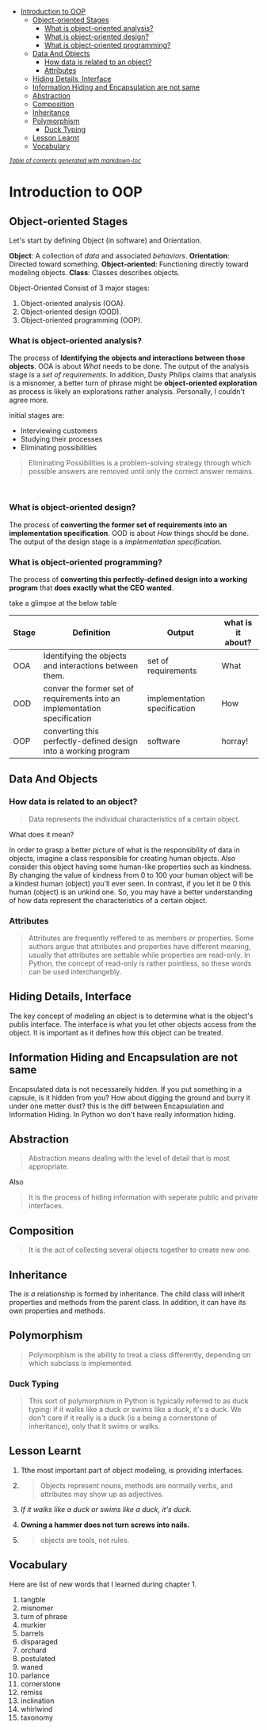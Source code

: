 - [Introduction to OOP](#introduction-to-oop)
  * [Object-oriented Stages](#object-oriented-stages)
    + [What is object-oriented analysis?](#what-is-object-oriented-analysis-)
    + [What is object-oriented design?](#what-is-object-oriented-design-)
    + [What is object-oriented programming?](#what-is-object-oriented-programming-)
  * [Data And Objects](#data-and-objects)
    + [How data is related to an object?](#how-data-is-related-to-an-object-)
    + [Attributes](#attributes)
  * [Hiding Details, Interface](#hiding-details--interface)
  * [Information Hiding and Encapsulation are not same](#information-hiding-and-encapsulation-are-not-same)
  * [Abstraction](#abstraction)
  * [Composition](#composition)
  * [Inheritance](#inheritance)
  * [Polymorphism](#polymorphism)
    + [Duck Typing](#duck-typing)
  * [Lesson Learnt](#lesson-learnt)
  * [Vocabulary](#vocabulary)

<small><i><a href='http://ecotrust-canada.github.io/markdown-toc/'>Table of contents generated with markdown-toc</a></i></small>


# Introduction to OOP

## Object-oriented Stages
Let's start by defining Object (in software) and Orientation.

**Object**: A collection of *data* and associated *behaviors*.
**Orientation**: Directed toward something.
**Object-oriented**: Functioning directly toward modeling objects.
**Class**: Classes describes objects.

Object-Oriented Consist of 3 major stages:
1. Object-oriented analysis (OOA).
2. Object-oriented design (OOD).
3. Object-oriented programming (OOP).

### What is object-oriented analysis?
The process of **Identifying the objects and interactions between those objects**. OOA is about *What* needs to be done. The output of the analysis stage is a *set of requirements*. In addition, Dusty Philips claims that analysis is a misnomer, a better turn of phrase might be **object-oriented exploration** as process is likely an explorations rather analysis. Personally, I couldn't agree more.

initial stages are:
* Interviewing customers
* Studying their processes
* Eliminating possibilities

> Eliminating Possibilities is a problem-solving strategy through which possible answers are removed until only the correct answer remains.

<br />


### What is object-oriented design?
The process of **converting  the former set of requirements into an implementation specification**. OOD is about *How* things should be done. The output of the design stage is a *implementation specification*.


### What is object-oriented programming?
The process of **converting this perfectly-defined design into a working program** that **does exactly what the CEO wanted**.


take a glimpse at the below table

| Stage | Definition | Output | what is it about? |
| ------------ | ------------ | ------------ | ------------ |
| OOA | Identifying the objects and interactions between them. | set of requirements | What |
| OOD | conver the former set of requirements into an implementation specification | implementation specification | How |
| OOP | converting this perfectly-defined design into a working program | software | horray! | 


## Data And Objects

### How data is related to an object?
> Data represents the individual characteristics of a certain object.

What does it mean?

In order to grasp a better picture of what is the responsibility of data in objects, imagine a class responsible for creating human objects. Also consider this object having some human-like properties such as kindness. By changing the value of kindness from 0 to 100 your human object will be a kindest human (object) you'll ever seen. In contrast, if you let it be 0 this human (object) is an unkind one. So, you may have a better understanding of how data represent the characteristics of a certain object.

### Attributes
> Attributes are frequently reffered to as members or properties. Some authors argue that attributes and properties have different meaning, usually that attributes are settable while properties are read-only. In Python, the concept of read-only is rather pointless, so these words can be used interchangebly.


## Hiding Details, Interface
The key concept of modeling an object is to determine what is the object's publis interface. The interface is what you let other objects access from the object. It is important as it defines how this object can be treated.

## Information Hiding and Encapsulation are not same
Encapsulated data is not necessareily hidden. If you put something in a capsule, is it hidden from you? How about digging the ground and burry it under one metter dust? this is the diff between Encapsulation and Information Hiding. In Python wo don't have really information hiding.


## Abstraction
> Abstraction means dealing with the level of detail that is most appropriate.

Also
> It is the process of hiding information with seperate public and private interfaces.



## Composition
> It is the act of collecting several objects together to create new one.


## Inheritance
The *is a* relationship is formed by inheritance. The child class will inherit properties and methods from the parent class. In addition, it can have its own properties and methods.


## Polymorphism
> Polymorphism is the ability to treat a class differently, depending on which subclass is implemented.

### Duck Typing
> This sort of polymorphism in Python is typically referred to as duck typing: if it walks like a
duck or swims like a duck, it's a duck. We don't care if it really is a duck (is a being a
cornerstone of inheritance), only that it swims or walks.

## Lesson Learnt
1. Tthe most important part of object modeling, is providing interfaces.

2. > Objects represent nouns, methods are normally verbs, and attributes may show up as adjectives.
3. *If it walks like a duck or swims like a duck, it's duck.*
4. **Owning a hammer does not turn screws into nails.**

5. > objects are tools, not rules.

## Vocabulary
Here are list of new words that I learned during chapter 1.
1. tangble
2. misnomer
3. turn of phrase
4. murkier
5. barrels
6. disparaged
7. orchard
8. postulated
9. waned 
10. parlance
11. cornerstone
12. remiss
13. inclination
14. whirlwind
15. taxonomy

